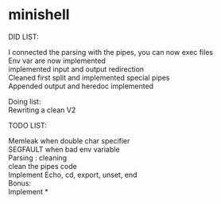 # minishell

DID LIST:

I connected the parsing with the pipes, you can now exec files\
Env var are now implemented\
implemented input and output redirection\
Cleaned first split and implemented special pipes\
Appended output and heredoc implemented

Doing list:\
Rewriting a clean V2

TODO LIST:

Memleak when double char specifier\
SEGFAULT when bad env variable\
Parsing : cleaning\
clean the pipes code\
Implement Echo, cd, export, unset, end\
Bonus:\
Implement *
